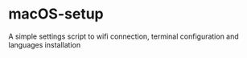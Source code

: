 # macOS-setup
A simple settings script to wifi connection, terminal configuration and languages installation
